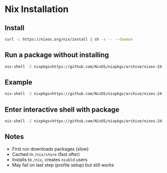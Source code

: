 # Nix Installation

## Install
```bash
curl -L https://nixos.org/nix/install | sh -s -- --daemon
```

## Run a package without installing
```bash
nix-shell -I nixpkgs=https://github.com/NixOS/nixpkgs/archive/nixos-24.05.tar.gz -p <package> --run "<command>"
```

## Example
```bash
nix-shell -I nixpkgs=https://github.com/NixOS/nixpkgs/archive/nixos-24.05.tar.gz -p cowsay --run "cowsay hello"
```

## Enter interactive shell with package
```bash
nix-shell -I nixpkgs=https://github.com/NixOS/nixpkgs/archive/nixos-24.05.tar.gz -p <package>
```

## Notes
- First run downloads packages (slow)
- Cached in `/nix/store` (fast after)
- Installs to `/nix`, creates `nixbld` users
- May fail on last step (profile setup) but still works
